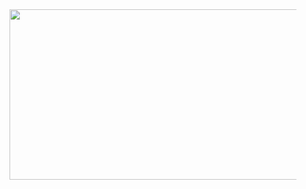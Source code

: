 <img src="https://encrypted-tbn0.gstatic.com/images?q=tbn:ANd9GcRk0_m5RJqP3qkTZh9gb5OKfb8AmAo1EXN3AQ&usqp=CAU" height="300" width="900">
